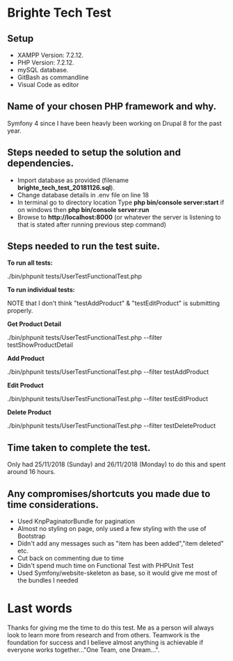 Brighte Tech Test
===

Setup
---
- XAMPP Version: 7.2.12.
- PHP Version: 7.2.12.
- mySQL database.
- GitBash as commandline
- Visual Code as editor


Name of your chosen PHP framework and why.
---
Symfony 4 since I have been heavly been working on Drupal 8 for the past year.

Steps needed to setup the solution and dependencies.
---
- Import database as provided (filename **brighte_tech_test_20181126.sql**).
- Change database details in .env file on line 18
- In terminal go to directory location Type **php bin/console server:start** if on windows then **php bin/console server:run**
- Browse to **http://localhost:8000** (or whatever the server is listening to that is stated after running previous step command)

Steps needed to run the test suite.
---
**To run all tests:**

./bin/phpunit tests/UserTestFunctionalTest.php

**To run individual tests:**

NOTE that I don't think "testAddProduct" & "testEditProduct" is submitting properly.

**Get Product Detail**

./bin/phpunit tests/UserTestFunctionalTest.php --filter testShowProductDetail

**Add Product**

./bin/phpunit tests/UserTestFunctionalTest.php --filter testAddProduct

**Edit Product**

./bin/phpunit tests/UserTestFunctionalTest.php --filter testEditProduct

**Delete Product**

./bin/phpunit tests/UserTestFunctionalTest.php --filter testDeleteProduct


Time taken to complete the test.
---
Only had 25/11/2018 (Sunday) and 26/11/2018 (Monday) to do this and spent around 16 hours.


Any compromises/shortcuts you made due to time considerations.
---
- Used KnpPaginatorBundle for pagination
- Almost no styling on page, only used a few styling with the use of Bootstrap
- Didn't add any messages such as "item has been added","item deleted" etc.
- Cut back on commenting due to time
- Didn't spend much time on Functional Test with PHPUnit Test
- Used Symfony/website-skeleton as base, so it would give me most of the bundles I needed


Last words
===
Thanks for giving me the time to do this test. Me as a person will always look to learn more from research and from others.  Teamwork is the foundation for success and I believe almost anything is achievable if everyone works together..."One Team, one Dream...".








